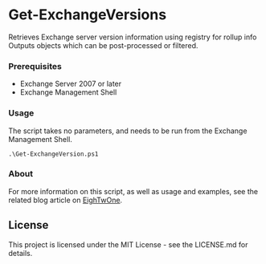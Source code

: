 # Get-ExchangeVersions

Retrieves Exchange server version information using registry for rollup info
Outputs objects which can be post-processed or filtered.

### Prerequisites

* Exchange Server 2007 or later
* Exchange Management Shell

### Usage

The script takes no parameters, and needs to be run from the Exchange Management Shell. 

```
.\Get-ExchangeVersion.ps1
```

### About

For more information on this script, as well as usage and examples, see
the related blog article on [EighTwOne](https://eightwone.com/2010/10/04/retrieving-exchange-version-information/).

## License

This project is licensed under the MIT License - see the LICENSE.md for details.

 